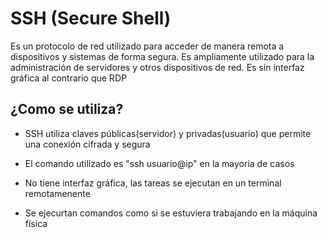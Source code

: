 # SSH (Secure Shell)
Es un protocolo de red utilizado para acceder de manera remota a dispositivos y sistemas de forma segura. Es ampliamente utilizado para la administración de servidores y otros dispositivos de red. Es sin interfaz gráfica al contrario que RDP

## ¿Como se utiliza?

- SSH utiliza claves públicas(servidor) y privadas(usuario) que permite una conexión cifrada y segura

- El comando utilizado es "ssh usuario@ip" en la mayoria de casos

- No tiene interfaz gráfica, las tareas se ejecutan en un terminal remotamenente

- Se ejecurtan comandos como si se estuviera trabajando en la máquina física
